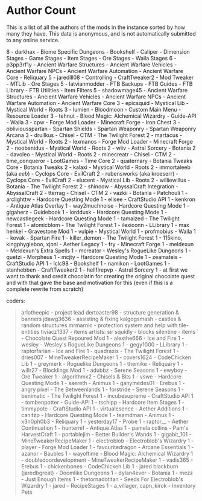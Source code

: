 # Author Count

This is a list of all the authors of the mods in the instance sorted by how many
they have. This data is anonymous, and is not automatically submitted to any
online service.

8 - darkhax
     - Biome Specific Dungeons
     - Bookshelf
     - Caliper
     - Dimension Stages
     - Game Stages
     - Item Stages
     - Ore Stages
     - Waila Stages
6 - p3pp3rf1y
     - Ancient Warfare Structures
     - Ancient Warfare Vehicles
     - Ancient Warfare NPCs
     - Ancient Warfare Automation
     - Ancient Warfare Core
     - Reliquary
5 - jaredlll08
     - Controlling
     - CraftTweaker2
     - Mod Tweaker
     - MTLib
     - Ore Stages
5 - latvianmodder
     - FTB Backups
     - FTB Guides
     - FTB Library
     - FTB Utilities
     - Item Filters
5 - shadowmage45
     - Ancient Warfare Structures
     - Ancient Warfare Vehicles
     - Ancient Warfare NPCs
     - Ancient Warfare Automation
     - Ancient Warfare Core
3 - epicsquid
     - Mystical Lib
     - Mystical World
     - Roots
3 - lumien
     - Bloodmoon
     - Custom Main Menu
     - Resource Loader
3 - tehnut
     - Blood Magic: Alchemical Wizardry
     - Guide-API
     - Waila
3 - cpw
     - Forge Mod Loader
     - Minecraft Forge
     - Iron Chest
3 - obliviousspartan
     - Spartan Shields
     - Spartan Weaponry
     - Spartan Weaponry Arcana
3 - drullkus
     - Chisel
     - CTM
     - The Twilight Forest
2 - martacus
     - Mystical World
     - Roots
2 - lexmanos
     - Forge Mod Loader
     - Minecraft Forge
2 - noobanidus
     - Mystical World
     - Roots
2 - wiiv
     - Astral Sorcery
     - Botania
2 - davoleo
     - Mystical World
     - Roots
2 - minecreatr
     - Chisel
     - CTM
2 - time_conqueror
     - LootGames
     - Time Core
2 - quaternary
     - Botania Tweaks Core
     - Botania Tweaks
2 - kalaxi
     - Mystical World
     - Roots
2 - immortaleeb (aka _eeb_)
     - Cyclops Core
     - EvilCraft
2 - rubensworks (aka kroeserr)
     - Cyclops Core
     - EvilCraft
2 - elucent
     - Mystical Lib
     - Roots
2 - williewillus
     - Botania
     - The Twilight Forest
2 - shinoow
     - AbyssalCraft Integration
     - AbyssalCraft
2 - tterrag
     - Chisel
     - CTM
2 - vazkii
     - Botania
     - Patchouli
1 - arclighttw
     - Hardcore Questing Mode
1 - elisee
     - CraftStudio API
1 - kenkron
     - Antique Atlas Overlay
1 - way2muchnoise
     - Hardcore Questing Mode
1 - gigaherz
     - Guidebook
1 - lorddusk
     - Hardcore Questing Mode
1 - newcastlegeek
     - Hardcore Questing Mode
1 - tamaized
     - The Twilight Forest
1 - atomicblom
     - The Twilight Forest
1 - ilexiconn
     - LLibrary
1 - max henkel
     - Gravestone Mod
1 - vulpie
     - Mystical World
1 - profmobius
     - Waila
1 - kovak
     - Spartan Fire
1 - killer_demon
     - The Twilight Forest
1 - 115kino, kingphygieboo, xjonl
     - Aether Legacy
1 - fry
     - Minecraft Forge
1 - meldexun
     - Meldexun's Extra Spells
1 - mcreator
     - Wesley's RogueLike Dungeons
1 - quetzi
     - Morpheus
1 - mcjty
     - Hardcore Questing Mode
1 - zeamateis
     - CraftStudio API
1 - lclc98
     - Bookshelf
1 - namikon
     - LootGames
1 - stanhebben
     - CraftTweaker2
1 - hellfirepvp
     - Astral Sorcery
1 - 
at first we want to thank and credit chocolatin for creating the original chocolate quest and with that gave the base and motivation for this (even if this is a complete rewrite from scratch)

coders:
  > arlotheepic - project lead
  > dertoaster98 - structure generation & banners
  > jdawg3636 - assisting & fixing
  > kalgogsmash - castles & random structures
  > mrmarnic - protection system and help with tile-entities
  > tiviacz1337 - items
artists:
  > sir squidly - blocks
  > silentine - items
     - Chocolate Quest Repoured Mod
1 - alexthe666
     - Ice and Fire
1 - wesley
     - Wesley's RogueLike Dungeons
1 - gegy1000
     - LLibrary
1 - raptorfarian
     - Ice and Fire
1 - quadraxis
     - The Twilight Forest
1 - dries007
     - MineTweakerRecipeMaker
1 - covers1624
     - CodeChicken Lib
1 - greymerk
     - Roguelike Dungeons
1 - themike
     - Reliquary
1 - willr27
     - Blocklings Mod
1 - adubbz
     - Serene Seasons
1 - ewyboy
     - Ore Tweaker
1 - algorithmx2
     - Chisels & Bits
1 - vswe
     - Hardcore Questing Mode
1 - saereth
     - Animus
1 - ganymedes01
     - Erebus
1 - angry pixel
     - The Betweenlands
1 - forstride
     - Serene Seasons
1 - benimatic
     - The Twilight Forest
1 - incubesupreme
     - CraftStudio API
1 - tombenpotter
     - Guide-API
1 - tschipp
     - Hardcore Item Stages
1 - timmypote
     - CraftStudio API
1 - virtualesence
     - Aether Additions
1 - canitzp
     - Hardcore Questing Mode
1 - teamdman
     - Animus
1 - x3n0ph0b3
     - Reliquary
1 - yesterday17
     - Probe
1 - raptor__
     - Aether Continuation
1 - hunternif
     - Antique Atlas
1 - pamela collins
     - Pam's HarvestCraft
1 - portablejim
     - Better Builder's Wands
1 - gigabit_101
     - MineTweakerRecipeMaker
1 - electroblob
     - Electroblob's Wizardry
1 - player
     - Forge Mod Loader
1 - favouritedragon
     - Arcane Essentials
1 - azanor
     - Baubles
1 - wayoftime
     - Blood Magic: Alchemical Wizardry
1 - doubledoordevelopment
     - MineTweakerRecipeMaker
1 - vadis365
     - Erebus
1 - chickenbones
     - CodeChicken Lib
1 - jared blackburn (jaredbgreat)
     - Doomlike Dungeons
1 - dylan4ever
     - Botania
1 - mezz
     - Just Enough Items
1 - thetornadotitan
     - Seeds For Electroblob's Wizardry
1 - jared
     - RecipeStages
1 - a_villager, capn_kirok
     - Inventory Pets
